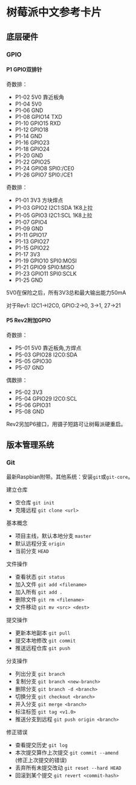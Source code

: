 树莓派中文参考卡片
==================================================

底层硬件
------------------------------

### GPIO

#### P1 GPIO双排针

奇数排：

* P1-02 5V0 靠近板角
* P1-04 5V0
* P1-06 GND
* P1-08 GPIO14 TXD
* P1-10 GPIO15 RXD
* P1-12 GPIO18
* P1-14 GND
* P1-16 GPIO23
* P1-18 GPIO24
* P1-20 GND
* P1-22 GPIO25
* P1-24 GPIO8 SPI0:/CE0
* P1-26 GPIO7 SPI0:/CE1

奇数排：

* P1-01 3V3 方块焊点
* P1-03 GPIO2 I2C1:SDA 1K8上拉
* P1-05 GPIO3 I2C1:SCL 1K8上拉
* P1-07 GPIO4
* P1-09 GND
* P1-11 GPIO17
* P1-13 GPIO27
* P1-15 GPIO22
* P1-17 3V3
* P1-19 GPIO10 SPI0:MOSI 	
* P1-21 GPIO9 SPI0:MISO 	
* P1-23 GPIO11 SPI0:SCLK 	
* P1-25 GND

5V0在保险之后，所有3V3总和最大输出能力50mA

对于Rev1: I2C1->I2C0, GPIO:2->0, 3->1, 27->21

#### P5 Rev2附加GPIO

奇数排：

* P5-01	5V0 靠近板角,方焊点
* P5-03 GPIO28 I2C0:SDA
* P5-05	GPIO30 
* P5-07 GND

偶数排：

* P5-02 3V3
* P5-04 GPIO29 I2C0:SCL
* P5-06 GPIO31
* P5-08 GND

Rev2另加P6接口，用镊子短路可让树莓派硬重启。

版本管理系统
------------------------------

### Git

最新Raspbian附带。其他系统：安装`git`或`git-core`。

建立仓库

* 空仓库 `git init`
* 克隆远程 `git clone <url>`

基本概念

* 项目主线，默认本地分支 `master`
* 默认远程分支 `origin`
* 当前分支 `HEAD`

文件操作

* 查看状态 `git status`
* 加入文件 `git add <filename>`
* 加入所有 `git add .`
* 删除文件 `git rm <filename>`
* 文件移动 `git mv <src> <dest>`

提交操作

* 更新本地副本 `git pull`
* 提交本地修改 `git commit`
* 推送远程仓库 `git push`

分支操作

* 列出分支 `git branch`
* 复制分支 `git branch <new-branch>`  
* 删除分支 `git branch -d <branch>`
* 切换分支 `git checkout <branch>`
* 并入分支 `git merge <branch>`  
* 标注标签 `git tag <v1.0>`
* 推送分支到远程 `git push origin <branch>`

修正错误

* 查看提交历史 `git log`
* 本次提交算作上次提交 `git commit --amend`  
  (修正上次提交的错误)
* 丢弃所有未提交改动 `git reset --hard HEAD`
* 回滚到某个提交 `git revert <commit-hash>`


